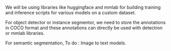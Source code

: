 We will be using libraries like huggingface and mmlab for building training and inference scripts for various models on a custom dataset.

For object detector or instance segmentor, we need to store the annotations in COCO format and these annotations can directly be used with detectron or mmlab libraries.

For semantic segmentation, 
To do : Image to text models.